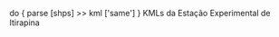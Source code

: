 do
   { parse [shps] >> kml ['same']
                                   }
KMLs da Estação Experimental de Itirapina
